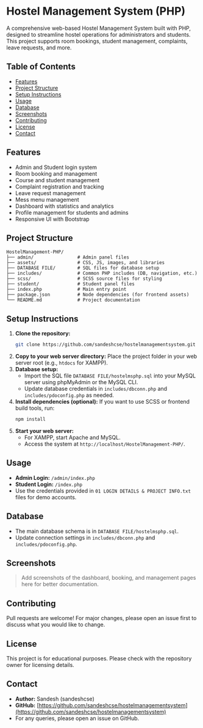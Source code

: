 # Hostel Management System (PHP)

A comprehensive web-based Hostel Management System built with PHP, designed to streamline hostel operations for administrators and students. This project supports room bookings, student management, complaints, leave requests, and more.

## Table of Contents
- [Features](#features)
- [Project Structure](#project-structure)
- [Setup Instructions](#setup-instructions)
- [Usage](#usage)
- [Database](#database)
- [Screenshots](#screenshots)
- [Contributing](#contributing)
- [License](#license)
- [Contact](#contact)

## Features
- Admin and Student login system
- Room booking and management
- Course and student management
- Complaint registration and tracking
- Leave request management
- Mess menu management
- Dashboard with statistics and analytics
- Profile management for students and admins
- Responsive UI with Bootstrap

## Project Structure
```
HostelManagement-PHP/
├── admin/                # Admin panel files
├── assets/               # CSS, JS, images, and libraries
├── DATABASE FILE/        # SQL files for database setup
├── includes/             # Common PHP includes (DB, navigation, etc.)
├── scss/                 # SCSS source files for styling
├── student/              # Student panel files
├── index.php             # Main entry point
├── package.json          # Node dependencies (for frontend assets)
└── README.md             # Project documentation
```

## Setup Instructions
1. **Clone the repository:**
   ```sh
   git clone https://github.com/sandeshcse/hostelmanagementsystem.git
   ```
2. **Copy to your web server directory:**
   Place the project folder in your web server root (e.g., `htdocs` for XAMPP).
3. **Database setup:**
   - Import the SQL file `DATABASE FILE/hostelmsphp.sql` into your MySQL server using phpMyAdmin or the MySQL CLI.
   - Update database credentials in `includes/dbconn.php` and `includes/pdoconfig.php` as needed.
4. **Install dependencies (optional):**
   If you want to use SCSS or frontend build tools, run:
   ```sh
   npm install
   ```
5. **Start your web server:**
   - For XAMPP, start Apache and MySQL.
   - Access the system at `http://localhost/HostelManagement-PHP/`.

## Usage
- **Admin Login:** `/admin/index.php`
- **Student Login:** `/index.php`
- Use the credentials provided in `01 LOGIN DETAILS & PROJECT INFO.txt` files for demo accounts.

## Database
- The main database schema is in `DATABASE FILE/hostelmsphp.sql`.
- Update connection settings in `includes/dbconn.php` and `includes/pdoconfig.php`.

## Screenshots
> Add screenshots of the dashboard, booking, and management pages here for better documentation.

## Contributing
Pull requests are welcome! For major changes, please open an issue first to discuss what you would like to change.

## License
This project is for educational purposes. Please check with the repository owner for licensing details.

## Contact
- **Author:** Sandesh (sandeshcse)
- **GitHub:** [https://github.com/sandeshcse/hostelmanagementsystem](https://github.com/sandeshcse/hostelmanagementsystem)
- For any queries, please open an issue on GitHub. 